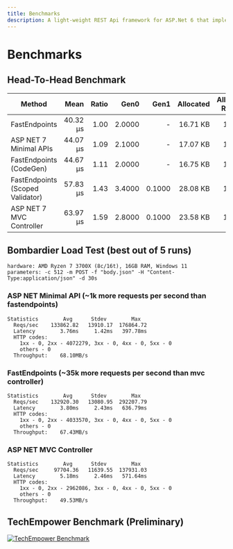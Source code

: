 ```yaml
---
title: Benchmarks
description: A light-weight REST Api framework for ASP.Net 6 that implements REPR (Request-Endpoint-Response) Pattern.
---
```


<h1>Benchmarks</h1>

## Head-To-Head Benchmark

|                           Method |     Mean | Ratio |   Gen0 |   Gen1 | Allocated | Alloc-Ratio |
|--------------------------------- |---------:|------:|-------:|-------:|----------:|------------:|
|                    FastEndpoints | 40.32 μs |  1.00 | 2.0000 |      - |  16.71 KB |        1.00 |
|           ASP NET 7 Minimal APIs | 44.07 μs |  1.09 | 2.1000 |      - |  17.07 KB |        1.02 |
|          FastEndpoints (CodeGen) | 44.67 μs |  1.11 | 2.0000 |      - |  16.75 KB |        1.00 |
| FastEndpoints (Scoped Validator) | 57.83 μs |  1.43 | 3.4000 | 0.1000 |  28.08 KB |        1.68 |
|         ASP NET 7 MVC Controller | 63.97 μs |  1.59 | 2.8000 | 0.1000 |  23.58 KB |        1.41 |

## Bombardier Load Test (best out of 5 runs)

```
hardware: AMD Ryzen 7 3700X (8c/16t), 16GB RAM, Windows 11
parameters: -c 512 -m POST -f "body.json" -H "Content-Type:application/json" -d 30s
```

### ASP NET Minimal API (~1k more requests per second than fastendpoints)

```
Statistics        Avg      Stdev        Max
  Reqs/sec    133862.82   13910.17  176864.72
  Latency        3.76ms     1.42ms   397.78ms
  HTTP codes:
    1xx - 0, 2xx - 4072279, 3xx - 0, 4xx - 0, 5xx - 0
    others - 0
  Throughput:    68.10MB/s
```

### FastEndpoints (~35k more requests per second than mvc controller)

```
Statistics        Avg      Stdev        Max
  Reqs/sec    132920.30   13080.95  292207.79
  Latency        3.80ms     2.43ms   636.79ms
  HTTP codes:
    1xx - 0, 2xx - 4033570, 3xx - 0, 4xx - 0, 5xx - 0
    others - 0
  Throughput:    67.43MB/s
```

### ASP NET MVC Controller

```
Statistics        Avg      Stdev        Max
  Reqs/sec     97704.36   11639.55  137931.03
  Latency        5.18ms     2.46ms   571.64ms
  HTTP codes:
    1xx - 0, 2xx - 2962086, 3xx - 0, 4xx - 0, 5xx - 0
    others - 0
  Throughput:    49.53MB/s
```

## TechEmpower Benchmark (Preliminary)
<a href="https://www.techempower.com/benchmarks/#section=test&runid=b0f80483-5664-4bfb-9614-de615d1ac8f8&hw=ph&test=json&l=zik0zh-sf&c=8&a=2" target="_blank">
  <img src="/techempower-benchmarks.png" alt="TechEmpower Benchmark" />
</a>
